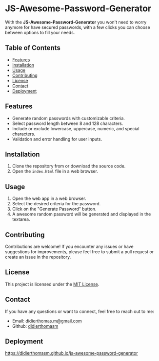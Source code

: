 # JS-Awesome-Password-Generator

With the **JS-Awesome-Password-Generator** you won't need to worry anymore for have secured passwords, with a few clicks you can choose between options to fill your needs.

## Table of Contents

- [Features](#features)
- [Installation](#installation)
- [Usage](#usage)
- [Contributing](#contributing)
- [License](#license)
- [Contact](#contact)
- [Deployment](#deployment)

## Features

- Generate random passwords with customizable criteria.
- Select password length between 8 and 128 characters.
- Include or exclude lowercase, uppercase, numeric, and special characters.
- Validation and error handling for user inputs.

## Installation

1. Clone the repository from  or download the source code.
2. Open the `index.html` file in a web browser.

## Usage

1. Open the web app in a web browser.
2. Select the desired criteria for the password.
3. Click on the "Generate Password" button.
4. A awesome random password will be generated and displayed in the textarea.

## Contributing

Contributions are welcome! If you encounter any issues or have suggestions for improvements, please feel free to submit a pull request or create an issue in the repository.

## License

This project is licensed under the [MIT License](LICENSE).

## Contact

If you have any questions or want to connect, feel free to reach out to me:

- Email: didierthomas.m@gmail.com
- Github: [didierthomasm](https://github.com/didierthomasm/)


## Deployment
<https://didierthomasm.github.io/js-awesome-password-generator>